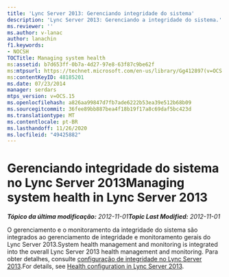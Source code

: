 ```yaml
---
title: 'Lync Server 2013: Gerenciando integridade do sistema'
description: 'Lync Server 2013: Gerenciando a integridade do sistema.'
ms.reviewer: ''
ms.author: v-lanac
author: lanachin
f1.keywords:
- NOCSH
TOCTitle: Managing system health
ms:assetid: b7d653ff-0b7a-4d27-97e8-63f87c9be62f
ms:mtpsurl: https://technet.microsoft.com/en-us/library/Gg412897(v=OCS.15)
ms:contentKeyID: 48185201
ms.date: 07/23/2014
manager: serdars
mtps_version: v=OCS.15
ms.openlocfilehash: a826aa99847d7fb7ade6222b53ea39e512b68b09
ms.sourcegitcommit: 36fee89bb887bea4f18b19f17a8c69daf5bc423d
ms.translationtype: MT
ms.contentlocale: pt-BR
ms.lasthandoff: 11/26/2020
ms.locfileid: "49425882"
---
```

# <a name="managing-system-health-in-lync-server-2013"></a><span data-ttu-id="43eb5-103">Gerenciando integridade do sistema no Lync Server 2013</span><span class="sxs-lookup"><span data-stu-id="43eb5-103">Managing system health in Lync Server 2013</span></span>

<div data-xmlns="http://www.w3.org/1999/xhtml">

<div class="topic" data-xmlns="http://www.w3.org/1999/xhtml" data-msxsl="urn:schemas-microsoft-com:xslt" data-cs="https://msdn.microsoft.com/">

<div data-asp="https://msdn2.microsoft.com/asp">



</div>

<div id="mainSection">

<div id="mainBody"><span data-ttu-id="43eb5-104">

<span> </span></span><span class="sxs-lookup"><span data-stu-id="43eb5-104">

<span> </span></span></span>

<span data-ttu-id="43eb5-105">_**Tópico da última modificação:** 2012-11-01_</span><span class="sxs-lookup"><span data-stu-id="43eb5-105">_**Topic Last Modified:** 2012-11-01_</span></span>

<span data-ttu-id="43eb5-106">O gerenciamento e o monitoramento da integridade do sistema são integrados ao gerenciamento de integridade e monitoramento gerais do Lync Server 2013.</span><span class="sxs-lookup"><span data-stu-id="43eb5-106">System health management and monitoring is integrated into the overall Lync Server 2013 health management and monitoring.</span></span> <span data-ttu-id="43eb5-107">Para obter detalhes, consulte [configuração de integridade no Lync Server 2013](lync-server-2013-health-configuration-in-lync-server.md).</span><span class="sxs-lookup"><span data-stu-id="43eb5-107">For details, see [Health configuration in Lync Server 2013](lync-server-2013-health-configuration-in-lync-server.md).</span></span>

<span data-ttu-id="43eb5-108"></div>

<span> </span>

</div>

</div>

</span><span class="sxs-lookup"><span data-stu-id="43eb5-108"></div>

<span> </span>

</div>

</div>

</span></span></div>

